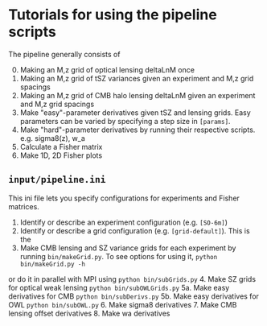 # Tutorials for using the pipeline scripts

The pipeline generally consists of

0. Making an M,z grid of optical lensing deltaLnM once
1. Making an M,z grid of tSZ variances given an experiment and M,z grid spacings
2. Making an M,z grid of CMB halo lensing deltaLnM given an experiment and M,z grid spacings
3. Make "easy"-parameter derivatives given tSZ and lensing grids. Easy parameters can be varied by specifying a step size in `[params]`.
4. Make "hard"-parameter derivatives by running their respective scripts. e.g. sigma8(z), w_a
5. Calculate a Fisher matrix
6. Make 1D, 2D Fisher plots

## `input/pipeline.ini`

This ini file lets you specify configurations for experiments and Fisher matrices.

1. Identify or describe an experiment configuration (e.g. `[SO-6m]`)
2. Identify or describe a grid configuration (e.g. `[grid-default]`). This is the 
3. Make CMB lensing and SZ variance grids for each experiment by running `bin/makeGrid.py`. To see options for using it,
``
python bin/makeGrid.py -h
``

or do it in parallel with MPI using
``
python bin/subGrids.py
``
4. Make SZ grids for optical weak lensing
``
python bin/subOWLGrids.py
``
5a. Make easy derivatives for CMB
``
python bin/subDerivs.py
``
5b. Make easy derivatives for OWL
``
python bin/subOWL.py
``
6. Make sigma8 derivatives
7. Make CMB lensing offset derivatives
8. Make wa derivatives

